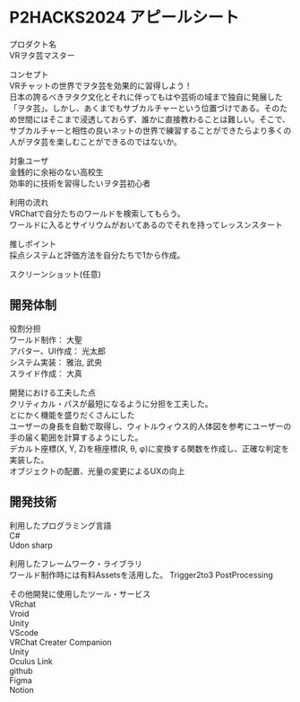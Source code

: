 # P2HACKS2024 アピールシート 

プロダクト名  
VRヲタ芸マスター

コンセプト  
VRチャットの世界でヲタ芸を効果的に習得しよう！  
日本の誇るべきヲタク文化とそれに伴ってもはや芸術の域まで独自に発展した「ヲタ芸」。しかし、あくまでもサブカルチャーという位置づけである。そのため世間にはそこまで浸透しておらず、誰かに直接教わることは難しい。そこで、サブカルチャーと相性の良いネットの世界で練習することができたらより多くの人がヲタ芸を楽しむことができるのではないか。

対象ユーザ  
金銭的に余裕のない高校生  
効率的に技術を習得したいヲタ芸初心者

利用の流れ  
VRChatで自分たちのワールドを検索してもらう。  
ワールドに入るとサイリウムがおいてあるのでそれを持ってレッスンスタート

推しポイント  
採点システムと評価方法を自分たちで1から作成。

スクリーンショット(任意)  

## 開発体制  

役割分担  
ワールド制作： 大聖  
アバター、UI作成： 光太郎  
システム実装： 雅治, 武央  
スライド作成： 大真  

開発における工夫した点  
クリティカル・パスが最短になるように分担を工夫した。  
とにかく機能を盛りだくさんにした  
ユーザーの身長を自動で取得し、ウィトルウィウス的人体図を参考にユーザーの手の届く範囲を計算するようにした。  
デカルト座標(X, Y, Z)を極座標(R, θ, φ)に変換する関数を作成し、正確な判定を実装した。  
オブジェクトの配置、光量の変更によるUXの向上

  
## 開発技術  

利用したプログラミング言語  
C#  
Udon sharp  

利用したフレームワーク・ライブラリ  
ワールド制作時には有料Assetsを活用した。
Trigger2to3
PostProcessing
  

その他開発に使用したツール・サービス  
VRchat  
Vroid  
Unity  
VScode  
VRChat Creater Companion  
Unity  
Oculus Link  
github  
Figma  
Notion  
